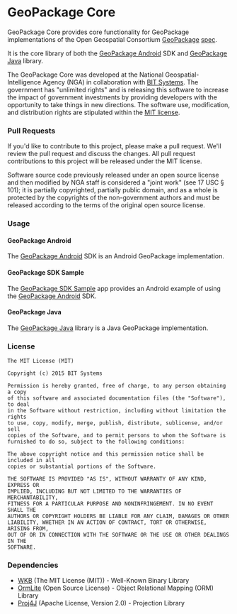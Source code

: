 # GeoPackage Core

GeoPackage Core provides core functionality for GeoPackage implementations of the Open Geospatial Consortium [GeoPackage](http://www.geopackage.org/) [spec](http://www.geopackage.org/spec/).

It is the core library of both the [GeoPackage Android](https://git.geointapps.org/geopackage/geopackage-android) SDK and [GeoPackage Java](https://git.geointapps.org/geopackage/geopackage-java) library.

The GeoPackage Core was developed at the National Geospatial-Intelligence Agency (NGA) in collaboration with [BIT Systems](https://www.bit-sys.com/index.jsp). The government has "unlimited rights" and is releasing this software to increase the impact of government investments by providing developers with the opportunity to take things in new directions. The software use, modification, and distribution rights are stipulated within the [MIT license](http://choosealicense.com/licenses/mit/).

### Pull Requests ###
If you'd like to contribute to this project, please make a pull request. We'll review the pull request and discuss the changes. All pull request contributions to this project will be released under the MIT license.

Software source code previously released under an open source license and then modified by NGA staff is considered a "joint work" (see 17 USC § 101); it is partially copyrighted, partially public domain, and as a whole is protected by the copyrights of the non-government authors and must be released according to the terms of the original open source license.

### Usage ###

#### GeoPackage Android ####

The [GeoPackage Android](https://git.geointapps.org/geopackage/geopackage-android) SDK is an Android GeoPackage implementation.

#### GeoPackage SDK Sample ####

The [GeoPackage SDK Sample](https://git.geointapps.org/geopackage/geopackage-sample-android) app provides an Android example of using the [GeoPackage Android](https://git.geointapps.org/geopackage/geopackage-android) SDK.

#### GeoPackage Java ####

The [GeoPackage Java](https://git.geointapps.org/geopackage/geopackage-java) library is a Java GeoPackage implementation.

### License ###

    The MIT License (MIT)

    Copyright (c) 2015 BIT Systems

    Permission is hereby granted, free of charge, to any person obtaining a copy
    of this software and associated documentation files (the "Software"), to deal
    in the Software without restriction, including without limitation the rights
    to use, copy, modify, merge, publish, distribute, sublicense, and/or sell
    copies of the Software, and to permit persons to whom the Software is
    furnished to do so, subject to the following conditions:

    The above copyright notice and this permission notice shall be included in all
    copies or substantial portions of the Software.

    THE SOFTWARE IS PROVIDED "AS IS", WITHOUT WARRANTY OF ANY KIND, EXPRESS OR
    IMPLIED, INCLUDING BUT NOT LIMITED TO THE WARRANTIES OF MERCHANTABILITY,
    FITNESS FOR A PARTICULAR PURPOSE AND NONINFRINGEMENT. IN NO EVENT SHALL THE
    AUTHORS OR COPYRIGHT HOLDERS BE LIABLE FOR ANY CLAIM, DAMAGES OR OTHER
    LIABILITY, WHETHER IN AN ACTION OF CONTRACT, TORT OR OTHERWISE, ARISING FROM,
    OUT OF OR IN CONNECTION WITH THE SOFTWARE OR THE USE OR OTHER DEALINGS IN THE
    SOFTWARE.

### Dependencies ###

* [WKB](https://git.geointapps.org/geopackage/wkb) (The MIT License (MIT)) - Well-Known Binary Library
* [OrmLite](http://ormlite.com/) (Open Source License) - Object Relational Mapping (ORM) Library
* [Proj4J](http://trac.osgeo.org/proj4j/) (Apache License, Version 2.0) - Projection Library

